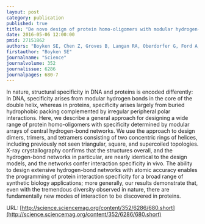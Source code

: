 ```yaml
---
layout: post
category: publication
published: true
title: "De novo design of protein homo-oligomers with modular hydrogen-bond network-mediated specificity."
date: 2016-05-06 12:00:00
pmid: 27151862
authors: "Boyken SE, Chen Z, Groves B, Langan RA, Oberdorfer G, Ford A, Gilmore JM, Xu C, DiMaio F, Pereira JH, Sankaran B, Seelig G, Zwart PH, Baker D"
firstauthor: "Boyken SE"
journalname: "Science"
journalvolume: 352
journalissue: 6286
journalpages: 680-7
---
```


In nature, structural specificity in DNA and proteins is encoded differently: In DNA, specificity arises from modular hydrogen bonds in the core of the double helix, whereas in proteins, specificity arises largely from buried hydrophobic packing complemented by irregular peripheral polar interactions. Here, we describe a general approach for designing a wide range of protein homo-oligomers with specificity determined by modular arrays of central hydrogen-bond networks. We use the approach to design dimers, trimers, and tetramers consisting of two concentric rings of helices, including previously not seen triangular, square, and supercoiled topologies. X-ray crystallography confirms that the structures overall, and the hydrogen-bond networks in particular, are nearly identical to the design models, and the networks confer interaction specificity in vivo. The ability to design extensive hydrogen-bond networks with atomic accuracy enables the programming of protein interaction specificity for a broad range of synthetic biology applications; more generally, our results demonstrate that, even with the tremendous diversity observed in nature, there are fundamentally new modes of interaction to be discovered in proteins.

URL: [http://science.sciencemag.org/content/352/6286/680.short](http://science.sciencemag.org/content/352/6286/680.short)
